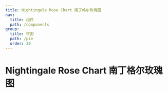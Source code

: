 ```yaml
---
title: Nightingale Rose Chart 南丁格尔玫瑰图
nav:
  title: 组件
  path: /components
group:
  title: 饼图
  path: /pie
  order: 30
---
```


# Nightingale Rose Chart 南丁格尔玫瑰图

<code src="./.demos/nightingale"></code>
